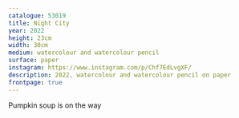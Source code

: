 ```yaml
---
catalogue: 53019
title: Night City
year: 2022
height: 23cm
width: 30cm
medium: watercolour and watercolour pencil
surface: paper
instagram: https://www.instagram.com/p/Chf7EdLvgXF/
description: 2022, watercolour and watercolour pencil on paper
frontpage: true
---
```

Pumpkin soup is on the way
